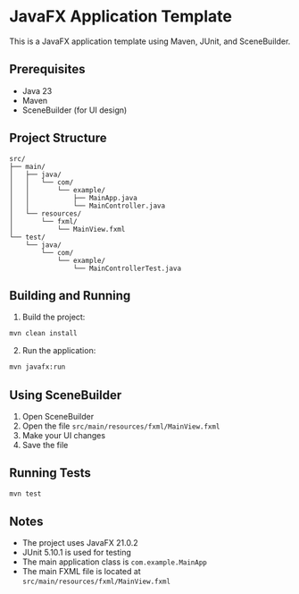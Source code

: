 # JavaFX Application Template

This is a JavaFX application template using Maven, JUnit, and SceneBuilder.

## Prerequisites

- Java 23
- Maven
- SceneBuilder (for UI design)

## Project Structure

```
src/
├── main/
│   ├── java/
│   │   └── com/
│   │       └── example/
│   │           ├── MainApp.java
│   │           └── MainController.java
│   └── resources/
│       └── fxml/
│           └── MainView.fxml
└── test/
    └── java/
        └── com/
            └── example/
                └── MainControllerTest.java
```

## Building and Running

1. Build the project:
```bash
mvn clean install
```

2. Run the application:
```bash
mvn javafx:run
```

## Using SceneBuilder

1. Open SceneBuilder
2. Open the file `src/main/resources/fxml/MainView.fxml`
3. Make your UI changes
4. Save the file

## Running Tests

```bash
mvn test
```

## Notes

- The project uses JavaFX 21.0.2
- JUnit 5.10.1 is used for testing
- The main application class is `com.example.MainApp`
- The main FXML file is located at `src/main/resources/fxml/MainView.fxml` 